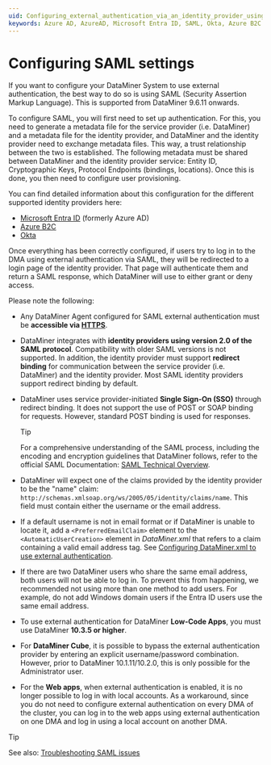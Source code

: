 ```yaml
---
uid: Configuring_external_authentication_via_an_identity_provider_using_SAML
keywords: Azure AD, AzureAD, Microsoft Entra ID, SAML, Okta, Azure B2C
---
```


# Configuring SAML settings

If you want to configure your DataMiner System to use external authentication, the best way to do so is using SAML (Security Assertion Markup Language). This is supported from DataMiner 9.6.11 onwards.

To configure SAML, you will first need to set up authentication. For this, you need to generate a metadata file for the service provider (i.e. DataMiner) and a metadata file for the identity provider, and DataMiner and the identity provider need to exchange metadata files. This way, a trust relationship between the two is established. The following metadata must be shared between DataMiner and the identity provider service: Entity ID, Cryptographic Keys, Protocol Endpoints (bindings, locations). Once this is done, you then need to configure user provisioning.

You can find detailed information about this configuration for the different supported identity providers here:

- [Microsoft Entra ID](xref:SAML_using_Entra_ID) (formerly Azure AD)
- [Azure B2C](xref:SAML_using_Azure_B2C)
- [Okta](xref:SAML_using_Okta)

Once everything has been correctly configured, if users try to log in to the DMA using external authentication via SAML, they will be redirected to a login page of the identity provider. That page will authenticate them and return a SAML response, which DataMiner will use to either grant or deny access.

Please note the following:

- Any DataMiner Agent configured for SAML external authentication must be **accessible via [HTTPS](xref:Setting_up_HTTPS_on_a_DMA)**.

- DataMiner integrates with **identity providers using version 2.0 of the SAML protocol**. Compatibility with older SAML versions is not supported. In addition, the identity provider must support **redirect binding** for communication between the service provider (i.e. DataMiner) and the identity provider. Most SAML identity providers support redirect binding by default.

- DataMiner uses service provider-initiated **Single Sign-On (SSO)** through redirect binding. It does not support the use of POST or SOAP binding for requests. However, standard POST binding is used for responses.

  > [!TIP]
  > For a comprehensive understanding of the SAML process, including the encoding and encryption guidelines that DataMiner follows, refer to the official SAML Documentation: [SAML Technical Overview](http://docs.oasis-open.org/security/saml/Post2.0/sstc-saml-tech-overview-2.0-cd-02.html#5.1.2.SP-Initiated%20SSO:%20%20Redirect/POST%20Bindings|outline).

- DataMiner will expect one of the claims provided by the identity provider to be the "name" claim: `http://schemas.xmlsoap.org/ws/2005/05/identity/claims/name`. This field must contain either the username or the email address.

- If a default username is not in email format or if DataMiner is unable to locate it, add a `<PreferredEmailClaim>` element to the `<AutomaticUserCreation>` element in *DataMiner.xml* that refers to a claim containing a valid email address tag. See [Configuring DataMiner.xml to use external authentication](xref:SAML_using_Entra_ID#configuring-dataminerxml-to-use-external-authentication).

- If there are two DataMiner users who share the same email address, both users will not be able to log in. To prevent this from happening, we recommended not using more than one method to add users. For example, do not add Windows domain users if the Entra ID users use the same email address.

- To use external authentication for DataMiner **Low-Code Apps**, you must use DataMiner **10.3.5 or higher**.

- For **DataMiner Cube**, it is possible to bypass the external authentication provider by entering an explicit username/password combination. However, prior to DataMiner 10.1.11/10.2.0, this is only possible for the Administrator user.

- For the **Web apps**, when external authentication is enabled, it is no longer possible to log in with local accounts. As a workaround, since you do not need to configure external authentication on every DMA of the cluster, you can log in to the web apps using external authentication on one DMA and log in using a local account on another DMA.

> [!TIP]
> See also: [Troubleshooting SAML issues](xref:Troubleshooting_SAML_Issues)
